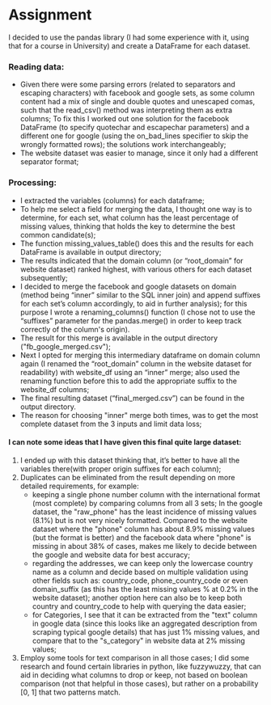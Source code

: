 # Assignment

I decided to use the pandas library (I had some experience with it, using that for a course in University) and create a DataFrame for each dataset.

### Reading data:

* Given there were some parsing errors (related to separators and escaping characters) with facebook and google sets, 
as some column content had a mix of single and double quotes and unescaped comas, 
such that the read_csv() method was interpreting them as extra columns; To fix this I worked out
one solution for the facebook DataFrame (to specify quotechar and escapechar parameters) and
a different one for google (using the on_bad_lines specifier to skip
the wrongly formatted rows); the solutions work interchangeably;
* The website dataset was easier to manage, since it only had a different separator format;

### Processing:
* I extracted the variables (columns) for each dataframe;
* To help me select a field for merging the data, I thought one way is
to determine, for each set, what column has the least percentage of missing values, thinking that holds
the key to determine the best common candidate(s);
* The function missing_values_table() does this and the results for each DataFrame is available in output directory;
* The results indicated that the domain column (or “root_domain” for website dataset) ranked highest, with various others for each dataset subsequently;
* I decided to merge the facebook and google datasets on domain (method being “inner” similar to the SQL inner join) and append suffixes for each set’s column accordingly, to aid in further analysis); for this purpose I wrote a renaming_columns() function (I chose not to use the “suffixes” parameter for the pandas.merge() in order to keep track correctly of the column's origin).
* The result for this merge is available in the output directory ("fb_google_merged.csv");
* Next I opted for merging this intermediary dataframe on domain column again (I renamed the “root_domain” column in the website dataset for readability) with website_df using an “inner” merge; also used the renaming function before this to add the appropriate suffix to the website_df columns;
* The final resulting dataset (“final_merged.csv”) can be found in the output directory.
* The reason for choosing "inner" merge both times, was to get the most complete dataset from the 3 inputs and limit data loss;
#### I can note some ideas that I have given this final quite large dataset:
1. I ended up with this dataset thinking that, it’s better to have all the variables there(with proper origin suffixes for each column);
2. Duplicates can be eliminated from the result depending on more detailed requirements, for example:
   * keeping a single phone number column with the international format (most complete) by comparing columns from all 3 sets; In the google dataset, the "raw_phone" has the least incidence of missing values (8.1%) but is not very nicely formatted. Compared to the website dataset where the "phone" column has about 8.9% missing values (but the format is better) and the facebook data where "phone" is missing in about 38% of cases, makes me likely to decide between the google and website data for best accuracy;
   * regarding the addresses, we can keep only the lowercase country name as a column and decide based on multiple validation using other fields such as: country_code, phone_country_code or even domain_suffix (as this has the least missing values % at 0.2% in the website dataset); another option here can also be to keep both country and country_code to help with querying the data easier;
   * for Categories, I see that it can be extracted from the "text" column in google data (since this looks like an aggregated description from scraping typical google details) that has just 1% missing values, and compare that to the "s_category" in website data at 2% missing values; 
3. Employ some tools for text comparison in all those cases; I did some research and found certain libraries in python, like fuzzywuzzy, that can aid in deciding what columns to drop or keep, not based on boolean comparison (not that helpful in those cases), but rather on a probability [0, 1] that two patterns match.